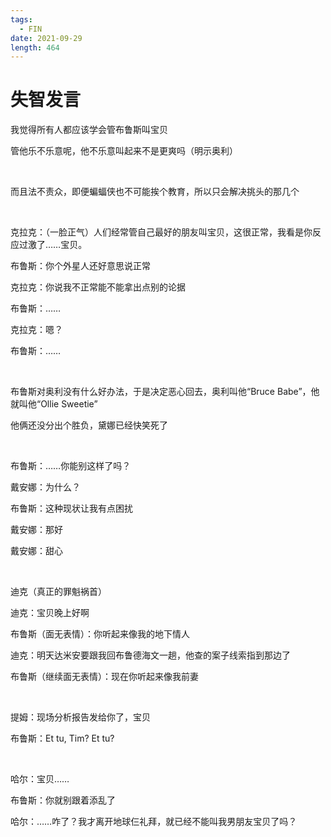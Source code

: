 ```yaml
---
tags:
  - FIN
date: 2021-09-29
length: 464
---
```


# 失智发言

我觉得所有人都应该学会管布鲁斯叫宝贝

管他乐不乐意呢，他不乐意叫起来不是更爽吗（明示奥利）

<br>

而且法不责众，即便蝙蝠侠也不可能挨个教育，所以只会解决挑头的那几个

<br>

克拉克：（一脸正气）人们经常管自己最好的朋友叫宝贝，这很正常，我看是你反应过激了……宝贝。

布鲁斯：你个外星人还好意思说正常

克拉克：你说我不正常能不能拿出点别的论据

布鲁斯：……

克拉克：嗯？

布鲁斯：……

<br>

布鲁斯对奥利没有什么好办法，于是决定恶心回去，奥利叫他“Bruce Babe”，他就叫他“Ollie Sweetie”

他俩还没分出个胜负，黛娜已经快笑死了

<br>

布鲁斯：……你能别这样了吗？

戴安娜：为什么？

布鲁斯：这种现状让我有点困扰

戴安娜：那好

戴安娜：甜心

<br>

迪克（真正的罪魁祸首）

迪克：宝贝晚上好啊

布鲁斯（面无表情）：你听起来像我的地下情人

迪克：明天达米安要跟我回布鲁德海文一趟，他查的案子线索指到那边了

布鲁斯（继续面无表情）：现在你听起来像我前妻

<br>

提姆：现场分析报告发给你了，宝贝

布鲁斯：Et tu, Tim? Et tu?

<br>

哈尔：宝贝……

布鲁斯：你就别跟着添乱了

哈尔：……咋了？我才离开地球仨礼拜，就已经不能叫我男朋友宝贝了吗？
